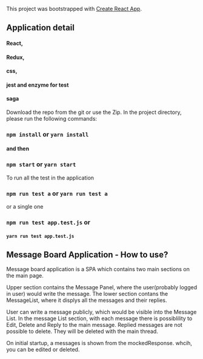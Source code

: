 This project was bootstrapped with [Create React App](https://github.com/facebook/create-react-app).

## Application detail

#### React,
#### Redux,
#### css,
#### jest and enzyme for test
#### saga 

Download the repo from the git or use the Zip.
In the project directory, please run the following commands:

### `npm install` or `yarn install`
#### and then
### `npm start` or `yarn start`

To run all the test in the application
### `npm run test a` or `yarn run test a`
or a single one
### `npm run test app.test.js` or
#### `yarn run test app.test.js`

## Message Board Application - How to use?

Message board application is a SPA which contains two main sections on the main page.

Upper section contains the Message Panel, where the user(probably logged in user) would write the message.
The lower section contans the MessageList, where it displys all the messages and their replies.

User can write a message publicly, which would be visible into the Message List. In the message List section, with each message there is possiblility to Edit, Delete and Reply to the main message. Replied messages are not possible to delete. They will be deleted with the main thread.

On initial startup, a messages is shown from the mockedResponse. whcih, you can be edited or deleted. 
